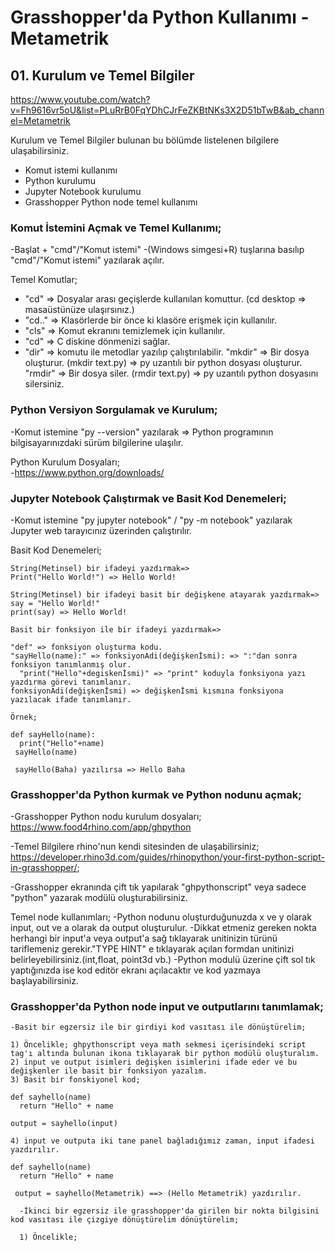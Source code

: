 # Grasshopper'da Python Kullanımı - Metametrik
## 01. Kurulum ve Temel Bilgiler

https://www.youtube.com/watch?v=Fh9616vr5oU&list=PLuRrB0FqYDhCJrFeZKBtNKs3X2D51bTwB&ab_channel=Metametrik

Kurulum ve Temel Bilgiler bulunan bu bölümde listelenen bilgilere ulaşabilirsiniz.

  - Komut istemi kullanımı
  - Python kurulumu
  - Jupyter Notebook kurulumu
  - Grasshopper Python node temel kullanımı
  
  ### Komut İstemini Açmak ve Temel Kullanımı;
  
  -Başlat + "cmd"/"Komut istemi" 
  -(Windows simgesi+R) tuşlarına basılıp "cmd"/"Komut istemi" yazılarak açılır.
 
 Temel Komutlar;
 - "cd" => Dosyalar arası geçişlerde kullanılan komuttur. (cd desktop => masaüstünüze ulaşırsınız.)
 - "cd.." => Klasörlerde bir önce ki klasöre erişmek için kullanılır.
 - "cls" => Komut ekranını temizlemek için kullanılır.
 - "cd\" => C diskine dönmenizi sağlar.
 - "dir" => komutu ile metodlar yazılıp çalıştırılabilir.
    "mkdir" => Bir dosya oluşturur. (mkdir text.py) => py uzantılı bir python dosyası oluşturur.
    "rmdir" => Bir dosya siler. (rmdir text.py) => py uzantılı python dosyasını silersiniz.
   
  ### Python Versiyon Sorgulamak ve Kurulum;
   
 -Komut istemine "py --version" yazılarak => Python programının bilgisayarınızdaki sürüm bilgilerine ulaşılır.
  
  Python Kurulum Dosyaları;  
 -https://www.python.org/downloads/
 
 ### Jupyter Notebook Çalıştırmak ve Basit Kod Denemeleri;
 
 -Komut istemine "py jupyter notebook" / "py -m notebook" yazılarak Jupyter web tarayıcınız üzerinden çalıştırılır.
 
  Basit Kod Denemeleri;
  
    String(Metinsel) bir ifadeyi yazdırmak=>
    Print("Hello World!") => Hello World!
    
    String(Metinsel) bir ifadeyi basit bir değişkene atayarak yazdırmak=>
    say = "Hello World!"
    print(say) => Hello World!
    
    Basit bir fonksiyon ile bir ifadeyi yazdırmak=>
    
    "def" => fonksiyon oluşturma kodu.
    "sayHello(name):" => fonksiyonAdi(değişkenİsmi): => ":"dan sonra fonksiyon tanımlanmış olur.
      "print("Hello"+degiskenİsmi)" => "print" koduyla fonksiyona yazı yazdırma görevi tanımlanır.
    fonksiyonAdi(değişkenİsmi) => değişkenİsmi kısmına fonksiyona yazılacak ifade tanımlanır.
    
    Örnek;
    
    def sayHello(name):
      print("Hello"+name)
     sayHello(name)
     
     sayHello(Baha) yazılırsa => Hello Baha 
   
   ### Grasshopper'da Python kurmak ve Python nodunu açmak;
   
   -Grasshopper Python nodu kurulum dosyaları;
   https://www.food4rhino.com/app/ghpython
    
   -Temel Bilgilere rhino'nun kendi sitesinden de ulaşabilirsiniz;
   https://developer.rhino3d.com/guides/rhinopython/your-first-python-script-in-grasshopper/;
    
   
   -Grasshopper ekranında çift tık yapılarak "ghpythonscript" veya sadece "python" yazarak modülü oluşturabilirsiniz.
   
   Temel node kullanımları;
   -Python nodunu oluşturduğunuzda x ve y olarak input, out ve a olarak da output oluşturulur.
   -Dikkat etmeniz gereken nokta herhangi bir input'a veya output'a sağ tıklayarak unitinizin türünü tariflemeniz gerekir."TYPE HINT" e tıklayarak açılan formdan unitinizi belirleyebilirsiniz.(int,float, point3d vb.)
   -Python modulü üzerine çift sol tık yaptığınızda ise kod editör ekranı açılacaktır ve kod yazmaya başlayabilirsiniz.
   
   
   ### Grasshopper'da Python node input ve outputlarını tanımlamak;
   
    -Basit bir egzersiz ile bir girdiyi kod vasıtası ile dönüştürelim;
  
    1) Öncelikle; ghpythonscript veya math sekmesi içerisindeki script tag'ı altında bulunan ikona tıklayarak bir python modülü oluşturalım. 
    2) input ve output isimleri değişken isimlerini ifade eder ve bu değişkenler ile basit bir fonksiyon yazalım. 
    3) Basit bir fonskiyonel kod;
    
    def sayhello(name)
      return "Hello" + name
    
    output = sayhello(input)
    
    4) input ve outputa iki tane panel bağladığımız zaman, input ifadesi yazdırılır.
    
    def sayhello(name)
      return "Hello" + name
    
     output = sayhello(Metametrik) ==> (Hello Metametrik) yazdırılır.  
     
      -İkinci bir egzersiz ile grasshopper'da girilen bir nokta bilgisini kod vasıtası ile çizgiye dönüştürelim dönüştürelim;
      
      1) Öncelikle; 
    
    
    
    
    
     
      
     
    
    
    
 
 
 
 
 
 
 
